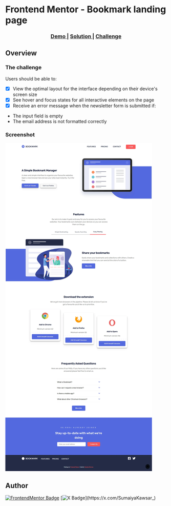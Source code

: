# Frontend Mentor - Bookmark landing page

<div align="center">
  <h3>
    <a href="https://sumaiyakawsar.github.io/frontend-mentor-challenges-using-react/#/project26">
      Demo
    </a>
    <span> | </span>
    <a href="https://github.com/sumaiyakawsar/frontend-mentor-challenges-using-react/tree/main/src/pages/26-bookmark-landing-page">
      Solution
    </a>
    <span> | </span>
    <a href="https://www.frontendmentor.io/challenges/bookmark-landing-page-5d0b588a9edda32581d29158">
      Challenge
    </a>
  </h3>
</div>
 

## Overview

### The challenge

Users should be able to:

- [x] View the optimal layout for the interface depending on their device's screen size
- [x] See hover and focus states for all interactive elements on the page
- [x] Receive an error message when the newsletter form is submitted if:
- The input field is empty
- The email address is not formatted correctly


### Screenshot

![Screenshot](../homepage/images/project26-bookmark-landing-page.webp)


## Author

[![FrontendMentor Badge](https://img.shields.io/badge/-_SumaiyaKawsar_-3F54A3?style=plastic&labelColor=3F54A3&logo=frontend-mentor&logoColor=white&link=https://www.frontendmentor.io/profile/sumaiyakawsar)](https://www.frontendmentor.io/profile/sumaiyakawsar) [![X Badge](https://img.shields.io/badge/-_SumaiyaKawsar_-black?style=plastic&labelColor=black&logo=X&logoColor=white&link=https://x.com/SumaiyaKawsar_)](https://x.com/SumaiyaKawsar_)